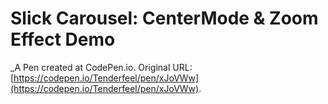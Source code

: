 # Slick Carousel: CenterMode & Zoom Effect Demo
 _A Pen created at CodePen.io. Original URL: [https://codepen.io/Tenderfeel/pen/xJoVWw](https://codepen.io/Tenderfeel/pen/xJoVWw).

 